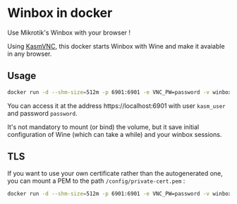 # Winbox in docker

Use Mikrotik's Winbox with your browser !

Using [KasmVNC](https://github.com/kasmtech/KasmVNC), this docker starts Winbox with Wine and make it avaiable in any browser.

## Usage

```sh
docker run -d --shm-size=512m -p 6901:6901 -e VNC_PW=password -v winbox_wine:/home/kasm_user/.wine ghcr.io/obeone/winbox:latest
```

You can access it at the address https://localhost:6901 with user `kasm_user` and password `password`.

It's not mandatory to mount (or bind) the volume, but it save initial configuration of Wine (which can take a while) and your winbox sessions.

## TLS
If you want to use your own certificate rather than the autogenerated one, you can mount a PEM to the path `/config/private-cert.pem` :

```sh
docker run -d --shm-size=512m -p 6901:6901 -e VNC_PW=password -v winbox_wine:/home/kasm_user/.wine -v LOCAL_PEM_PATH:/config/private-cert.pem:ro ghcr.io/obeone/winbox:latest
```
